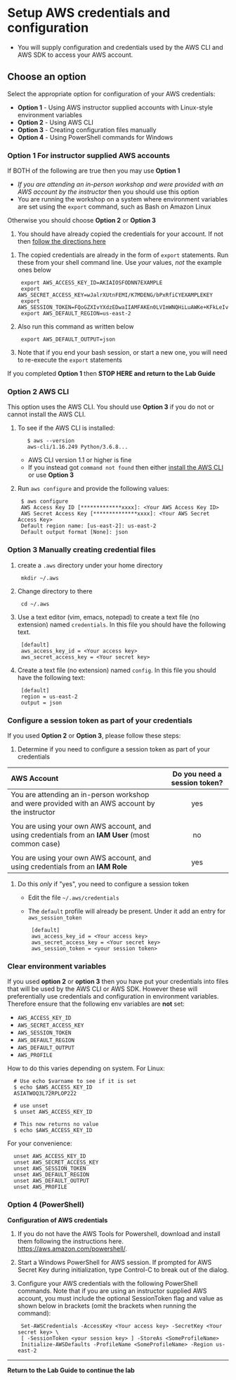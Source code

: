 # Setup AWS credentials and configuration

* You will supply configuration and credentials used by the AWS CLI and AWS SDK to access your AWS account.

## Choose an option

Select the appropriate option for configuration of your AWS credentials:

* **Option 1** - Using AWS instructor supplied accounts with Linux-style environment variables
* **Option 2** - Using AWS CLI
* **Option 3** - Creating configuration files manually
* **Option 4** - Using PowerShell commands for Windows

### Option 1 For instructor supplied AWS accounts

If BOTH of the following are true then you may use **Option 1**

* _If you are attending an in-person workshop and were provided with an AWS account by the instructor_ then you should use this option
* You are running the workshop on a system where environment variables are set using the `export` command, such as Bash on Amazon Linux

Otherwise you should choose **Option 2** or **Option 3**

1. You should have already copied the credentials for your account. If not then [follow the directions here](/Common/Workshop_AWS_Account.md)
<!-- This link won't work right because of how Hugo works. I need to either re-think using shortcodes or just not state this as a link -->

1. The copied credentials are already in the form of `export` statements. Run these from your shell command line. Use _your_ values, _not_ the example ones below

        export AWS_ACCESS_KEY_ID=AKIAIOSFODNN7EXAMPLE
        export AWS_SECRET_ACCESS_KEY=wJalrXUtnFEMI/K7MDENG/bPxRfiCYEXAMPLEKEY
        export AWS_SESSION_TOKEN=FQoGZXIvYXdzEDwaIIAMFAKEn0LVImWNQHiLuAWKe+KFkLeIvpOHEruWjyCjrEdyjtW8WCbnmJGM1ES20xq1fcaS5TERHDUabZJ60Kk6nc9uHoCDb1QKHi+MerRIcKJTi3OKz0QMVPAGVqVWgvOBBSQ2lylLVjtMMSQF+yLZsP1bvehQ0ke/Bl/X6RJySOHg2TZGyESPL/INqJiZyEHi+MelAnThepVgWUKFPD5mESBVlpy2LVCE3xPpHFqOm0Q79svRSSW2jLj5NkRXL+xhkcvt+g8vNt1ODEwixwMGpFB2sBHryv6EXNeX6c88vxJ8Zyfkmsqi0xmCW1f9jWAPIXNkt/nEYWEXAMPLETOKEN=
        export AWS_DEFAULT_REGION=us-east-2

1. Also run this command as written below

        export AWS_DEFAULT_OUTPUT=json

1. Note that if you end your bash session, or start a new one, you will need to re-execute the `export` statements

If you completed **Option 1** then **STOP HERE and return to the Lab Guide**

### Option 2 AWS CLI

This option uses the AWS CLI. You should use **Option 3** if you do not or cannot install the AWS CLI.

1. To see if the AWS CLI is installed:

          $ aws --version
          aws-cli/1.16.249 Python/3.6.8...

     * AWS CLI version 1.1 or higher is fine
     * If you instead got `command not found` then either  [install the AWS CLI](Software_Install.md#awscli) or use **Option 3**

1. Run `aws configure` and provide the following values:

        $ aws configure
        AWS Access Key ID [*************xxxx]: <Your AWS Access Key ID>
        AWS Secret Access Key [**************xxxx]: <Your AWS Secret Access Key>
        Default region name: [us-east-2]: us-east-2
        Default output format [None]: json

### Option 3 Manually creating credential files

1. create a `.aws` directory under your home directory

        mkdir ~/.aws

1. Change directory to there

        cd ~/.aws

1. Use a text editor (vim, emacs, notepad) to create a text file (no extension) named `credentials`. In this file you should have the following text.  

        [default]
        aws_access_key_id = <Your access key>
        aws_secret_access_key = <Your secret key>

1. Create a text file (no extension) named `config`. In this file you should have the following text:

        [default]
        region = us-east-2
        output = json

### Configure a session token as part of your credentials

If you used **Option 2** or **Option 3**, please follow these steps:

1. Determine if you need to configure a session token as part of your credentials

| AWS Account | Do you need a session token? |
| :--- | :---: |
|You are attending an in-person workshop and were provided with an AWS account by the instructor | yes |
| | |
|You are using your own AWS account, and using credentials from an **IAM User** (most common case) | no |
| | |
|You are using your own AWS account, and using credentials from an **IAM Role** | yes |

1. Do this _only_ if "yes", you need to configure a session token
     * Edit the file `~/.aws/credentials`
     * The `default` profile will already be present.  Under it add an entry for `aws_session_token`

            [default]
            aws_access_key_id = <Your access key>
            aws_secret_access_key = <Your secret key>
            aws_session_token = <your session token>

### Clear environment variables

If you used **option 2** or **option 3** then you have put your credentials into files that will be used by the AWS CLI or AWS SDK. However these will preferentially use credentials and configuration in environment variables. Therefore ensure that the following env variables are **not** set:

* `AWS_ACCESS_KEY_ID`
* `AWS_SECRET_ACCESS_KEY`
* `AWS_SESSION_TOKEN`
* `AWS_DEFAULT_REGION`
* `AWS_DEFAULT_OUTPUT`
* `AWS_PROFILE`

How to do this varies depending on system.  For Linux:

      # Use echo $varname to see if it is set
      $ echo $AWS_ACCESS_KEY_ID
      ASIATWOQ3L72RPLOP222

      # use unset
      $ unset AWS_ACCESS_KEY_ID

      # This now returns no value
      $ echo $AWS_ACCESS_KEY_ID

For your convenience:

      unset AWS_ACCESS_KEY_ID
      unset AWS_SECRET_ACCESS_KEY
      unset AWS_SESSION_TOKEN
      unset AWS_DEFAULT_REGION
      unset AWS_DEFAULT_OUTPUT
      unset AWS_PROFILE

### Option 4 (PowerShell)

**Configuration of AWS credentials**
1. If you do not have the AWS Tools for Powershell, download and install them following the instructions here. <https://aws.amazon.com/powershell/>.

1. Start a Windows PowerShell for AWS session. If prompted for AWS Secret Key during initialization, type Control-C to break out of the dialog.

1. Configure your AWS credentials with the following PowerShell commands. Note that if you are using an instructor supplied AWS account, you must include the optional SessionToken flag and value as shown below in brackets (omit the brackets when running the command):

        Set-AWSCredentials -AccessKey <Your access key> -SecretKey <Your secret key> \
        [ -SessionToken <your session key> ] -StoreAs <SomeProfileName>
        Initialize-AWSDefaults -ProfileName <SomeProfileName> -Region us-east-2

---
**Return to the Lab Guide to continue the lab**
